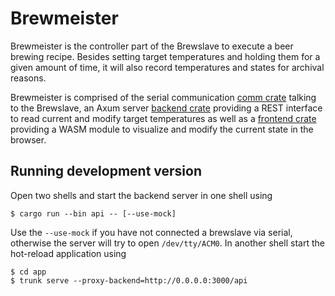 # Brewmeister

Brewmeister is the controller part of the Brewslave to execute a beer brewing
recipe. Besides setting target temperatures and holding them for a given amount
of time, it will also record temperatures and states for archival reasons.

Brewmeister is comprised of the serial communication [comm crate](./comm)
talking to the Brewslave, an Axum server [backend crate](./api) providing a REST
interface to read current and modify target temperatures as well as a [frontend
crate](./app) providing a WASM module to visualize and modify the current state
in the browser.


## Running development version

Open two shells and start the backend server in one shell using

    $ cargo run --bin api -- [--use-mock]

Use the `--use-mock` if you have not connected a brewslave via serial, otherwise
the server will try to open `/dev/tty/ACM0`. In another shell start the
hot-reload application using

    $ cd app
    $ trunk serve --proxy-backend=http://0.0.0.0:3000/api
